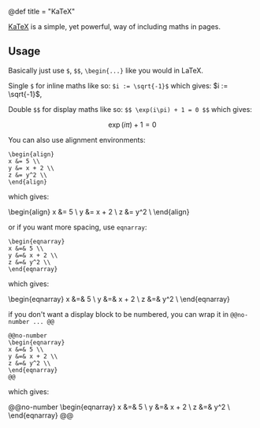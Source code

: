 @def title = "KaTeX"

[KaTeX](https://katex.org/) is a simple, yet powerful, way of including maths in pages.

## Usage

Basically just use `$`, `$$`, `\begin{...}` like you would in LaTeX.

Single `$` for inline maths like so: `$i := \sqrt{-1}$` which gives: $i := \sqrt{-1}$,

Double `$$` for display maths  like so: `$$ \exp(i\pi) + 1 = 0 $$` which gives:

$$ \exp(i\pi) + 1 = 0 $$

You can also use alignment environments:

```plaintext
\begin{align}
x &= 5 \\
y &= x + 2 \\
z &= y^2 \\
\end{align}
```

which gives:

\begin{align}
x &= 5 \\
y &= x + 2 \\
z &= y^2 \\
\end{align}

or if you want more spacing, use `eqnarray`:

```plaintext
\begin{eqnarray}
x &=& 5 \\
y &=& x + 2 \\
z &=& y^2 \\
\end{eqnarray}
```

which gives:

\begin{eqnarray}
x &=& 5 \\
y &=& x + 2 \\
z &=& y^2 \\
\end{eqnarray}

if you don't want a display block to be numbered, you can wrap it in `@@no-number ... @@`

```plaintext
@@no-number
\begin{eqnarray}
x &=& 5 \\
y &=& x + 2 \\
z &=& y^2 \\
\end{eqnarray}
@@
```

which gives:

@@no-number
\begin{eqnarray}
x &=& 5 \\
y &=& x + 2 \\
z &=& y^2 \\
\end{eqnarray}
@@
